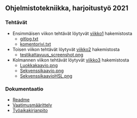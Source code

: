 ## Ohjelmistotekniikka, harjoitustyö 2021

### Tehtävät

* Ensimmäisen viikon tehtävät löytyvät [viikko1](https://github.com/enkomat/ot-harjoitustyo/tree/master/laskarit/viikko1) hakemistosta
  * [gitlog.txt](https://github.com/enkomat/ot-harjoitustyo/blob/master/laskarit/viikko1/gitlog.txt)
  * [komentorivi.txt](https://github.com/enkomat/ot-harjoitustyo/blob/master/laskarit/viikko1/komentorivi.txt)
* Toisen viikon tehtävät löytyvät [viikko2](https://github.com/enkomat/ot-harjoitustyo/tree/master/laskarit/viikko2) hakemistosta
  * [testikattavuus_screenshot.png](https://raw.githubusercontent.com/enkomat/ot-harjoitustyo/master/laskarit/viikko2/testikattavuus_screenshot.png)
* Kolmannen viikon tehtävät löytyvät [viikko3](https://github.com/enkomat/ot-harjoitustyo/tree/master/laskarit/viikko3) hakemistosta
  * [Luokkakaavio.png](https://raw.githubusercontent.com/enkomat/ot-harjoitustyo/master/laskarit/viikko3/Luokkakaavio.png)
  * [Sekvenssikaavio.png](https://raw.githubusercontent.com/enkomat/ot-harjoitustyo/master/laskarit/viikko3/Sekvenssikaavio.png)
  * [SekvenssikaavioHSL.png](https://raw.githubusercontent.com/enkomat/ot-harjoitustyo/master/laskarit/viikko3/SekvenssikaavioHSL.png)

### Dokumentaatio
* [Readme](https://github.com/enkomat/ot-harjoitustyo/blob/master/spaghetti-master/README.md)
* [Vaatimusmäärittely](https://github.com/enkomat/ot-harjoitustyo/tree/master/dokumentaatio/vaatimusmaarittely.md)
* [Työaikakirjanpito](https://github.com/enkomat/ot-harjoitustyo/tree/master/dokumentaatio/tyoaikakirjanpito.md)
